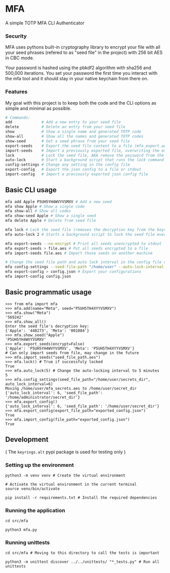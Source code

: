 # MFA

A simple TOTP MFA CLI Authenticator


### Security

MFA uses pythons built-in cryptography library to encrypt your file
with all your seed phrases (refered to as "seed file" in the project)
with 256 bit AES in CBC mode. 

Your password is hashed using the pbkdf2 algorithm with sha256 and
500,000 iterations. You set your password the first time you interact
with the mfa tool and it should stay in your native keychain from there on.

### Features

My goal with this project is to keep both the code and the CLI options
as simple and minimal as possible.

```bash
# Commands:
add             # Add a new entry to your seed file
delete          # Delete an entry from your seed file
show            # Show a single name and generated TOTP code
show-all        # Show all the names and generated TOTP codes
show-seed       # Get a seed phrase from your seed file
export-seeds    # Export the seed file content to a file (mfa_export.aes)
import-seeds    # Import a previously exported file, overwriting the existing seeds
lock            # Lock the seed file, AKA remove the password from the keyring
auto-lock       # Start a background script that runs the lock command at user set intervals
config-settings # Change any setting in the config file
export-config   # Export the json config to a file or stdout
import-config   # Import a previously exported json config file
```

## Basic CLI usage

```bash
mfa add Apple P5UH5YH4WVYVSMXV # Add a new seed
mfa show Apple # Show a single code
mfa show-all # Show all codes
mfa show-seed Apple # Show a single seed
mfa delete Apple # Delete from seed file

mfa lock # Lock the seed file (removes the decryption key from the keyring)
mfa auto-lock 2 # Starts a background script to lock the seed file every 2 minutes

mfa export-seeds --no-encrypt # Print all seeds unencrypted to stdout
mfa export-seeds > file.aes # Put all seeds encrypted to a file
mfa import-seeds file.aes # Import those seeds on another machine

# Change the seed file path and auto lock interval in the config file directly
mfa config-settings --seed-file-path "/home/user" --auto-lock-interval 6
mfa export-config > config.json # Export your configurations
mfa import-config config.json
```

## Basic programmatic usage
```python3
>>> from mfa import mfa
>>> mfa.add(name="Meta", seed="P5UH5TH4XYYVSMXV")
>>> mfa.show("Meta")
'569242'
>>> mfa.show_all()
Enter the seed file's decryption key:
{'Apple': '448273', 'Meta': '001084'}
>>> mfa.show_seed("Apple")
'P5UH5YH4WVYVSMXV'
>>> mfa.export_seeds(encrypt=False)
{'Apple': 'P5UH5YH4WVYVSMXV', 'Meta': 'P5UH5TH4XYYVSMXV'}
# Can only import seeds from file, may change in the future
>>> mfa.import_seeds("seed_file_path.aes")
>>> mfa.lock() # True if successfuly locked
True
>>> mfa.auto_lock(5) # Change the auto-locking interval to 5 minutes
5
>>> mfa.config_settings(seed_file_path="/home/user/secrets_dir", auto_lock_interval=6)
Moving /home/user/mfa_secrets.aes to /home/user/secret_dir
{'auto_lock_interval': 6, 'seed_file_path': '/home/administrator/secret_dir'}
>>> mfa.export_config()
{'auto_lock_interval': 6, 'seed_file_path': '/home/user/secret_dir'}
>>> mfa.export_config(export_file_path="exported_config.json")
True
>>> mfa.import_config(file_path="exported_config.json")
True
```

## Development

( The `keyrings.alt` pypi package is used for testing only )

### Setting up the environment

```python3
python3 -m venv venv # Create the virtual environment

# Activate the virtual environment in the current terminal
source venv/bin/activate 

pip install -r requirements.txt # Install the required dependencies
```

### Running the application
```python3
cd src/mfa

python3 mfa.py
```

### Running unittests

```python3
cd src/mfa # Moving to this directory to call the tests is important

python3 -m unittest discover ../../unittests/ "*_tests.py" # Run all unittests
```

